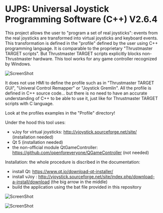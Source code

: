 # UJPS: Universal Joystick Programming Software (C++) V2.6.4


This project allows the user to "program a set of real joysticks": events from the real joysticks are transformed into virtual joysticks and keyboard events. This transformation is defined in the "profile" defined by the user using C++ programming language. It is comparable to the proprietary "Thrustmaster TARGET scripts". But Thrustmaster TARGET scripts explicitly blocks non-Thrustmaster hardware. This tool works for any game controller recognized by Windows.


![ScreenShot](https://i.imgur.com/LgGH8RU.png)


It does not use HMI to define the profile such as in "Thrustmaster TARGET GUI", "Univeral Control Remapper" or "Joystick Gremlin". All the profile is defined in C++ source code... but there is no need to have an accurate understanding of C++ to be able to use it, just like for Thrustmaster TARGET scripts with C language.

Look at the profiles examples in the "Profile" directory!

Under the hood this tool uses:
- vJoy for virtual joysticks: http://vjoystick.sourceforge.net/site/ (installation needed)
- Qt 5 (installation needed)
- the non-official module QtGameController: https://github.com/openforeveryone/QGameController (not needed)


Installation: the whole procedure is discribed in the documentation:
- install Qt: https://www.qt.io/download-qt-installer/
- install vJoy : http://vjoystick.sourceforge.net/site/index.php/download-a-install/download (the big arrow in the middle)
- build the application using the bat file provided in this repository

![ScreenShot](https://i.imgur.com/TIaYK8H.png)

![ScreenShot](https://i.imgur.com/rbZOK0N.png)
